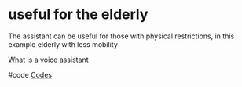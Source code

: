 # useful for the elderly
The assistant can be useful for those with physical restrictions, in this example elderly with less mobility

[What is a voice assistant](output/themes/What%20is%20a%20voice%20assistant.md)

#code [Codes](output/codes/Codes.md)